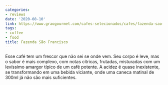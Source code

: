 ```yaml
---
categories:
- reviews
date: '2020-08-10'
link: https://www.graogourmet.com/cafes-selecionados/cafes/fazenda-sao-francisco/
tags:
- coffee
- food
title: Fazenda São Francisco
---
```


Esse café tem um frescor que não sei se onde vem. Seu corpo é leve, mas o sabor é mais complexo, com notas cítricas, frutadas, misturadas com um levíssimo amargor típico de um café potente. A acidez é quase inexistente, se transformando em uma bebida viciante, onde uma caneca matinal de 300ml já não são mais suficientes.